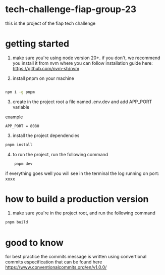 # tech-challenge-fiap-group-23

this is the project of the fiap tech challenge


# getting started

1. make sure you're using node version 20+. if you don't, we recommend you install it from nvm where you can follow installation guide here: https://github.com/nvm-sh/nvm


2. install pnpm on your machine

```bash

npm i -g pnpm

```

3. create in the project root a file named .env.dev and add APP_PORT variable

example

```
APP_PORT = 8080
```

3. install the project dependencies

```bash
pnpm install
```

4. to run the project, run the following command

```bash
    pnpm dev
```

if everything goes well you will see in the terminal the log running on port: xxxx

# how to build a production version

1. make sure you're in the project root, and run the following command

```bash
pnpm build
```

# good to know

for best practice the commits message is written using convertional commits especification that can be found here https://www.conventionalcommits.org/en/v1.0.0/
